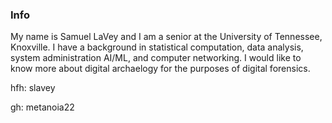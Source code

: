 ### Info
My name is Samuel LaVey and I am a senior at the University of Tennessee, Knoxville. I have a background in statistical computation, data analysis, system administration
AI/ML, and computer networking. I would like to know more about digital archaelogy for the purposes of digital forensics.


hfh: slavey

gh: metanoia22
